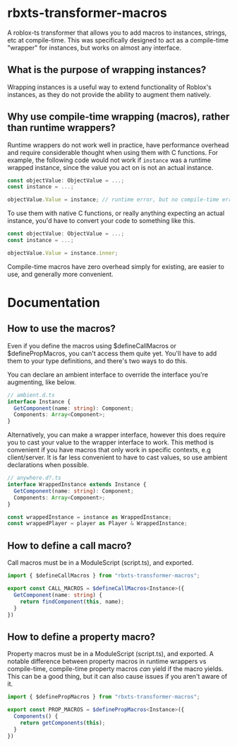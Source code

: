 # rbxts-transformer-macros
A roblox-ts transformer that allows you to add macros to instances, strings, etc at compile-time. This was specifically designed to act as a compile-time "wrapper" for instances, but works on almost any interface.

## What is the purpose of wrapping instances?
Wrapping instances is a useful way to extend functionality of Roblox's instances, as they do not provide the ability to augment them natively.

## Why use compile-time wrapping (macros), rather than runtime wrappers?
Runtime wrappers do not work well in practice, have performance overhead and require considerable thought when using them with C functions.
For example, the following code would not work if `instance` was a runtime wrapped instance, since the value you act on is not an actual instance.
```ts
const objectValue: ObjectValue = ...;
const instance = ...;

objectValue.Value = instance; // runtime error, but no compile-time error
```

To use them with native C functions, or really anything expecting an actual instance, you'd have to convert your code to something like this.
```ts
const objectValue: ObjectValue = ...;
const instance = ...;

objectValue.Value = instance.inner;
```

Compile-time macros have zero overhead simply for existing, are easier to use, and generally more convenient.

# Documentation
## How to use the macros?
Even if you define the macros using $defineCallMacros or $definePropMacros, you can't access them quite yet.
You'll have to add them to your type definitions, and there's two ways to do this.

You can declare an ambient interface to override the interface you're augmenting, like below.
```ts
// ambient.d.ts
interface Instance {
  GetComponent(name: string): Component;
  Components: Array<Component>;
}
```
Alternatively, you can make a wrapper interface, however this does require you to cast your value to the wrapper interface to work.
This method is convenient if you have macros that only work in specific contexts, e.g client/server. It is far less convenient to have to cast values, so use ambient declarations when possible.
```ts
// anywhere.d?.ts
interface WrappedInstance extends Instance {
  GetComponent(name: string): Component;
  Components: Array<Component>;
}

const wrappedInstance = instance as WrappedInstance;
const wrappedPlayer = player as Player & WrappedInstance;
```

## How to define a call macro?
Call macros must be in a ModuleScript (script.ts), and exported.
```ts
import { $defineCallMacros } from "rbxts-transformer-macros";

export const CALL_MACROS = $defineCallMacros<Instance>({
  GetComponent(name: string) {
    return findComponent(this, name);
  }
})
```

## How to define a property macro?
Property macros must be in a ModuleScript (script.ts), and exported.
A notable difference between property macros in runtime wrappers vs compile-time, compile-time property macros *can* yield if the macro yields. This can be a good thing, but it can also cause issues if you aren't aware of it.
```ts
import { $definePropMacros } from "rbxts-transformer-macros";

export const PROP_MACROS = $definePropMacros<Instance>({
  Components() {
    return getComponents(this);
  }
})
```

